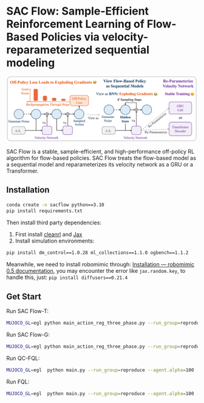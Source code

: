 # SAC Flow: Sample-Efficient Reinforcement Learning of Flow-Based Policies via velocity-reparameterized sequential modeling
![](fig/overview.png)

SAC Flow is a stable, sample-efficient, and high-performance off-policy RL algorithm for flow-based policies. SAC Flow treats the flow-based model as a sequential model and reparameterizes its velocity network as a GRU or a Transformer.


## Installation
```bash
conda create -n sacflow python==3.10
pip install requirements.txt
```
Then install third party dependencies:
1. First install [cleanrl](https://github.com/vwxyzjn/cleanrl) and [Jax](https://github.com/jax-ml/jax)
2. Install simulation environments:
```bash
pip install dm_control==1.0.28 ml_collections==1.1.0 ogbench==1.1.2
```

Meanwhile, we need to install robomimic through:
[Installation — robomimic 0.5 documentation](https://robomimic.github.io/docs/introduction/installation.html), you may encounter the error like 
`jax.random.key`, to handle this, just: `pip install diffusers==0.21.4`

## Get Start

Run SAC Flow-T:
``` bash
MUJOCO_GL=egl python main_action_reg_three_phase.py --run_group=reproduce --agent=agents/acfql_transformer_ablation_online_sac.py --agent.alpha=100 --env_name=cube-triple-play-singletask-task4-v0 --sparse=False --horizon_length=5
```

Run SAC Flow-G:
```bash
MUJOCO_GL=egl python main_action_reg_three_phase.py --run_group=reproduce --agent=agents/acfql_gru_ablation_online_sac.py --agent.alpha=100 --env_name=cube-triple-play-singletask-task4-v0 --sparse=False --horizon_length=5
```

Run QC-FQL:
```bash
MUJOCO_GL=egl  python main.py --run_group=reproduce --agent.alpha=100 --env_name=cube-triple-play-singletask-task4-v0 --sparse=False --horizon_length=5
```

Run FQL:
```bash
MUJOCO_GL=egl  python main.py --run_group=reproduce --agent.alpha=100 --env_name=cube-triple-play-singletask-task4-v0 --sparse=False --horizon_length=1
```

